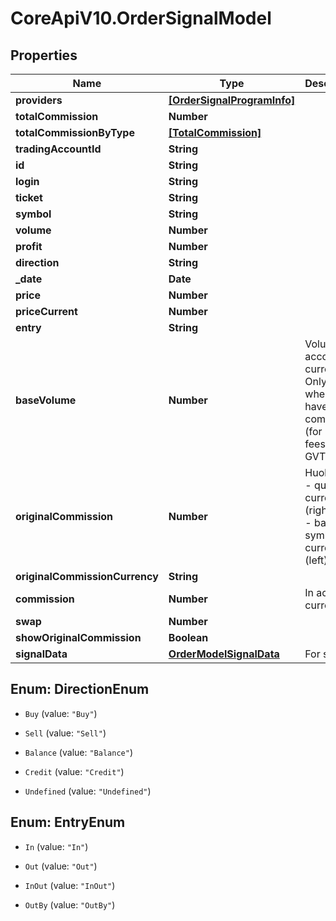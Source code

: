 # CoreApiV10.OrderSignalModel

## Properties
Name | Type | Description | Notes
------------ | ------------- | ------------- | -------------
**providers** | [**[OrderSignalProgramInfo]**](OrderSignalProgramInfo.md) |  | [optional] 
**totalCommission** | **Number** |  | [optional] 
**totalCommissionByType** | [**[TotalCommission]**](TotalCommission.md) |  | [optional] 
**tradingAccountId** | **String** |  | [optional] 
**id** | **String** |  | [optional] 
**login** | **String** |  | [optional] 
**ticket** | **String** |  | [optional] 
**symbol** | **String** |  | [optional] 
**volume** | **Number** |  | [optional] 
**profit** | **Number** |  | [optional] 
**direction** | **String** |  | [optional] 
**_date** | **Date** |  | [optional] 
**price** | **Number** |  | [optional] 
**priceCurrent** | **Number** |  | [optional] 
**entry** | **String** |  | [optional] 
**baseVolume** | **Number** | Volume in account currency. Only filled when trade have zero commission (for paying fees with GVT) | [optional] 
**originalCommission** | **Number** | Huobi: sell - quote currency (right), buy - base symbol currency (left) | [optional] 
**originalCommissionCurrency** | **String** |  | [optional] 
**commission** | **Number** | In account currency | [optional] 
**swap** | **Number** |  | [optional] 
**showOriginalCommission** | **Boolean** |  | [optional] 
**signalData** | [**OrderModelSignalData**](OrderModelSignalData.md) | For signals | [optional] 


<a name="DirectionEnum"></a>
## Enum: DirectionEnum


* `Buy` (value: `"Buy"`)

* `Sell` (value: `"Sell"`)

* `Balance` (value: `"Balance"`)

* `Credit` (value: `"Credit"`)

* `Undefined` (value: `"Undefined"`)




<a name="EntryEnum"></a>
## Enum: EntryEnum


* `In` (value: `"In"`)

* `Out` (value: `"Out"`)

* `InOut` (value: `"InOut"`)

* `OutBy` (value: `"OutBy"`)




